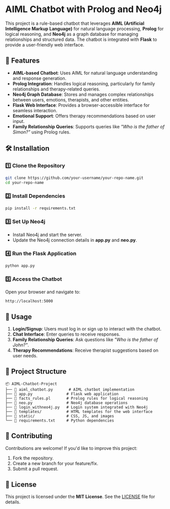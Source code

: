 # AIML Chatbot with Prolog and Neo4j

This project is a rule-based chatbot that leverages **AIML (Artificial Intelligence Markup Language)** for natural language processing, **Prolog** for logical reasoning, and **Neo4j** as a graph database for managing relationships and structured data. The chatbot is integrated with **Flask** to provide a user-friendly web interface.

## 🚀 Features

- **AIML-based Chatbot**: Uses AIML for natural language understanding and response generation.
- **Prolog Integration**: Handles logical reasoning, particularly for family relationships and therapy-related queries.
- **Neo4j Graph Database**: Stores and manages complex relationships between users, emotions, therapists, and other entities.
- **Flask Web Interface**: Provides a browser-accessible interface for seamless interaction.
- **Emotional Support**: Offers therapy recommendations based on user input.
- **Family Relationship Queries**: Supports queries like *"Who is the father of Simon?"* using Prolog rules.

## 🛠 Installation

### 1️⃣ Clone the Repository
```bash
git clone https://github.com/your-username/your-repo-name.git
cd your-repo-name
```

### 2️⃣ Install Dependencies
```bash
pip install -r requirements.txt
```

### 3️⃣ Set Up Neo4j
- Install Neo4j and start the server.
- Update the Neo4j connection details in **app.py** and **neo.py**.

### 4️⃣ Run the Flask Application
```bash
python app.py
```

### 5️⃣ Access the Chatbot
Open your browser and navigate to:
```
http://localhost:5000
```

## 📌 Usage

1. **Login/Signup**: Users must log in or sign up to interact with the chatbot.
2. **Chat Interface**: Enter queries to receive responses.
3. **Family Relationship Queries**: Ask questions like *"Who is the father of John?"*.
4. **Therapy Recommendations**: Receive therapist suggestions based on user needs.

## 📂 Project Structure
```
📦 AIML-Chatbot-Project
├── 📜 aiml_chatbot.py       # AIML chatbot implementation
├── 📜 app.py               # Flask web application
├── 📜 facts_rules.pl       # Prolog rules for logical reasoning
├── 📜 neo.py               # Neo4j database operations
├── 📜 login_withneo4j.py   # Login system integrated with Neo4j
├── 📂 templates/           # HTML templates for the web interface
├── 📂 static/              # CSS, JS, and images
└── 📜 requirements.txt     # Python dependencies
```

## 🤝 Contributing

Contributions are welcome! If you'd like to improve this project:
1. Fork the repository.
2. Create a new branch for your feature/fix.
3. Submit a pull request.

## 📜 License

This project is licensed under the **MIT License**. See the [LICENSE](LICENSE) file for details.

